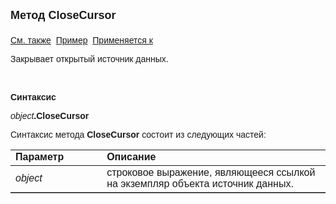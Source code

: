 ﻿<html>
<head>
<title>Источник данных\CloseCursor</title>
</head>

<body>

<p><strong><font size="4" face="Arial">Метод CloseCursor<br>
<br>
</font></strong><font face="Arial"><a href="OpenCursor.html">См. также</a>&nbsp;
<a href="../../Examples/E_AsData.html">Пример</a>&nbsp; <a href="../Asdata.html">
Применяется к</a></font></p>

<p><font face="Arial">Закрывает открытый источник данных.</font></p>

<p class="label">&nbsp;</p>

<p class="label"><font face="Arial"><b>Синтаксис</b></font></p>

<p><font face="Arial"><em>object</em><strong>.CloseCursor</strong></font></p>

<p><font face="Arial">Синтаксис метода <strong>CloseCursor</strong>
состоит из следующих частей:</font></p>

<table border="1" cellPadding="5" cols="2" frame="below" rules="rows">
<TBODY>
  <tr vAlign="top">
    <td class="label" width="29%"><font face="Arial"><b>Параметр</b></font></td>
    <td class="label" width="71%"><font face="Arial"><strong>Описание</strong></font></td>
  </tr>
  <tr>
    <td width="29%"><em><font face="Arial">object</font></em></td>
    <td width="71%"><font face="Arial">строковое выражение, являющееся 
	ссылкой на экземпляр объекта источник данных.</font></td>
  </tr>
</TBODY>
</table>
</body>
</html>
